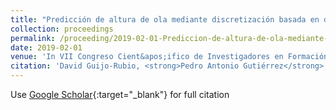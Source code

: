 ```yaml
---
title: "Predicción de altura de ola mediante discretización basada en distribuciones utilizando clasificación ordinal"
collection: proceedings
permalink: /proceeding/2019-02-01-Prediccion-de-altura-de-ola-mediante-discretizacion-basada-en-distribuciones-utilizando-clasificacio
date: 2019-02-01
venue: 'In VII Congreso Cient&apos;ifico de Investigadores en Formación'
citation: 'David Guijo-Rubio, <strong>Pedro Antonio Gutiérrez</strong>, César Hervás-Martínez, &quot;Predicción de altura de ola mediante discretización basada en distribuciones utilizando clasificación ordinal.&quot; In VII Congreso Cient&amp;apos;ifico de Investigadores en Formación, Creando Redes Doctorales Vol. VII: Investiga y Comunica, Vol. III, 2019, Córdoba, Spain, pp.641--644.'
---
```

Use [Google Scholar](https://scholar.google.com/scholar?q=Prediccion+de+altura+de+ola+mediante+discretizacion+basada+en+distribuciones+utilizando+clasificacion+ordinal){:target="_blank"} for full citation